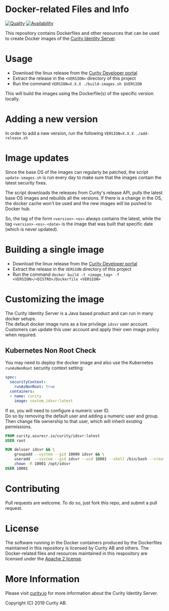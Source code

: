 # Docker-related Files and Info

[![Quality](https://img.shields.io/badge/quality-production-green)](https://curity.io/resources/code-examples/status/)
[![Availability](https://img.shields.io/badge/availability-binary-blue)](https://curity.io/resources/code-examples/status/)

This repository contains Dockerfiles and other resources that can be used to create Docker images of the [Curity Identity Server](https://curity.io). 

# Usage

* Download the linux release from the [Curity Developer portal](https://developer.curity.io/downloads)
* Extract the release in the `<VERSION>` directory of this project
* Run the command `VERSION=X.X.X ./build-images.sh $VERSION`

This will build the images using the Dockerfile(s) of the specific version locally.

# Adding a new version

In order to add a new version, run the following `VERSION=X.X.X ./add-release.sh`

# Image updates 

Since the base OS of the images can regularly be patched, the script `update-images.sh` is run every day to make sure that the images contain the latest security fixes. 

The script downloads the releases from Curity's release API, pulls the latest base OS images and rebuilds all the versions. If there is a change in the OS, the docker cache won't be used and the new images will be pushed to Docker hub.
  
So, the tag of the form `<version>-<os>` always contains the latest, while the tag `<version>-<os>-<date>` is the image that was built that specific date (which is never updated).

# Building a single image

* Download the linux release from the [Curity Developer portal](https://developer.curity.io/downloads)
* Extract the release in the `VERSION` directory of this project
* Run the command `docker build -t <image_tag> -f <VERSION>/<DISTRO>/Dockerfile <VERSION>`  

# Customizing the image

The Curity Identity Server is a Java based product and can run in many docker setups.\
The default docker image runs as a low privilege `idsvr` user account.\
Customers can update this user account and apply their own image policy when required.

## Kubernetes Non Root Check

You may need to deploy the docker image and also use the Kubernetes `runAsNonRoot` security context setting:

```yaml
spec:
  securityContext:
    runAsNonRoot: true
  containers:
  - name: curity
    image: custom_idsvr:latest
```

If so, you will need to configure a numeric user ID.\
Do so by removing the default user and adding a numeric user and group.\
Then change file ownership to that user, which will inherit existing permissions.

```dockerfile
FROM curity.azurecr.io/curity/idsvr:latest
USER root

RUN deluser idsvr && \
    groupadd --system --gid 10000 idsvr && \
    useradd  --system --gid idsvr --uid 10001 --shell /bin/bash --create-home idsvr && \
    chown -R 10001 /opt/idsvr
USER 10001
```

# Contributing

Pull requests are welcome. To do so, just fork this repo, and submit a pull request. 

# License

The software running in the Docker containers produced by the Dockerfiles maintained in this repository is licensed by Curity AB and others. The Docker-related files and resources maintained in this respository are licensed under the [Apache 2 license](LICENSE).

# More Information

Please visit [curity.io](https://curity.io/) for more information about the Curity Identity Server.

Copyright (C) 2019 Curity AB.
